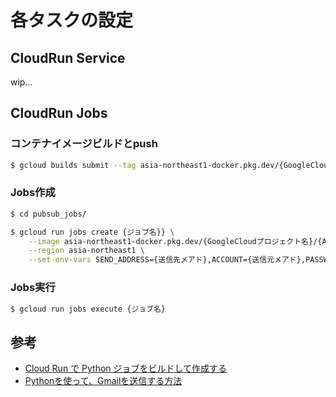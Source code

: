 # 各タスクの設定

## CloudRun Service
wip...

## CloudRun Jobs

### コンテナイメージビルドとpush
```bash
$ gcloud builds submit --tag asia-northeast1-docker.pkg.dev/{GoogleCloudプロジェクト名}/{ArtifactRegistry名}/{イメージ名}:{タグ名}
```

### Jobs作成

```bash
$ cd pubsub_jobs/
```

```bash
$ gcloud run jobs create {ジョブ名}} \
    --image asia-northeast1-docker.pkg.dev/{GoogleCloudプロジェクト名}/{ArtifactRegistry名}/{イメージ名}:{タグ名} \
    --region asia-northeast1 \
    --set-env-vars SEND_ADDRESS={送信先メアド},ACCOUNT={送信元メアド},PASSWORD={アプリケーションパスワード}
```

### Jobs実行

```bash
$ gcloud run jobs execute {ジョブ名}
```

## 参考
- [Cloud Run で Python ジョブをビルドして作成する](https://cloud.google.com/run/docs/quickstarts/jobs/build-create-python?hl=ja)
- [Pythonを使って、Gmailを送信する方法](https://note.com/noa813/n/nde0116fcb03f)